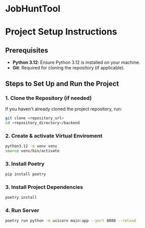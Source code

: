 # JobHuntTool

# Project Setup Instructions

## Prerequisites

- **Python 3.12**: Ensure Python 3.12 is installed on your machine.
- **Git**: Required for cloning the repository (if applicable).

## Steps to Set Up and Run the Project

### 1. Clone the Repository (if needed)

If you haven't already cloned the project repository, run:

```bash
git clone <repository_url>
cd <repository_directory>/backend

```
### 2. Create & activate Virtual Enviroment
```bash
python3.12 -m venv venv
source venv/bin/activate
```

### 3. Install Poetry 

```bash
pip install poetry
```


### 3. Install Project Dependencies
```bash
poetry install
```

### 4. Run Server
```bash 
poetry run python -m uvicorn main:app --port 8080 --reload
```

